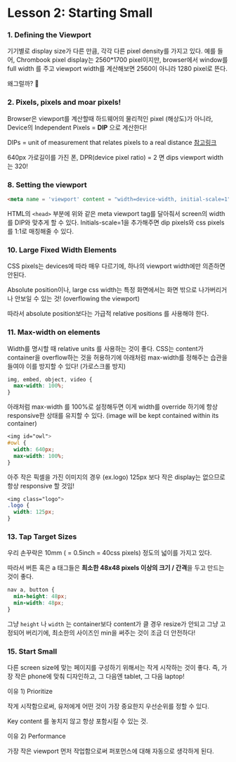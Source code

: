 # Lesson 2: Starting Small

### 1. Defining the Viewport

기기별로 display size가 다른 만큼, 각각 다른 pixel density를 가지고 있다. 예를 들어, Chrombook pixel display는 2560*1700 pixel이지만, browser에서 window를 full width 를 주고 viewport width를 계산해보면 2560이 아니라 1280 pixel로 뜬다.

왜그럴까? 🧐



### 2. Pixels, pixels and moar pixels!

 Browser은 viewport를 계산할때 하드웨어의 물리적인 pixel (해상도)가 아니라, Device의 Independent Pixels = **DIP** 으로 계산한다!

DIPs = unit of measurement that relates pixels to a real distance [참고링크](http://blog.rightbrain.co.kr/?p=1036)

640px 가로길이를 가진 폰, DPR(device pixel ratio) = 2 면 dips viewport width는 320!



### 8. Setting the viewport

```html
<meta name = 'viewport' content = "width=device-width, initial-scale=1">
```

HTML의 `<head>` 부분에 위와 같은 meta viewport tag를 달아줘서 screen의 width를 DIP와 맞추게 할 수 있다. Initials-scale=1을 추가해주면 dip pixels와 css pixels를 1:1로 매칭해줄 수 있다. 



### 10. Large Fixed Width Elements

CSS pixels는 devices에 따라 매우 다르기에, 하나의 viewport width에만 의존하면 안된다. 

 Absolute position이나, large css width는 특정 화면에서는 화면 밖으로 나가버리거나 안보일 수 있는 것! (overflowing the viewport)

따라서 absolute position보다는 가급적 relative positions 를 사용해야 한다.



### 11. Max-width on elements

Width를 명시할 때 relative units 를 사용하는 것이 좋다. CSS는 content가 container을 overflow하는 것을 허용하기에 아래처럼 max-width를 정해주는 습관을 들여야 이를 방지할 수 있다! (가로스크롤 방지)

```css
img, embed, object, video {
  max-width: 100%;
}
```

아래처럼 max-width 를 100%로 설정해두면 이게 width를 override 하기에 항상 responsive한 상태를 유지할 수 있다. (image will be kept contained within its container)

```css
<img id="owl">
#owl {
  width: 640px;
  max-width: 100%;
}
```

아주 작은 픽셀을 가진 이미지의 경우 (ex.logo) 125px 보다 작은 display는 없으므로 항상 responsive 할 것임!

```css
<img class="logo">
.logo {
  width: 125px;
}
```



### 13. Tap Target Sizes

우리 손꾸락은 10mm ( = 0.5inch = 40css pixels) 정도의 넓이를 가지고 있다.

따라서 버튼 혹은 a 태그들은 **최소한 48x48 pixels 이상의 크기 / 간격**을 두고 만드는 것이 좋다.

```css
nav a, button {
  min-height: 48px;
  min-width: 48px;
}
```

그냥 `height` 나 `width` 는 container보다 content가 클 경우 resize가 안되고 그냥 고정되어 버리기에, 최소한의 사이즈인  min을 써주는 것이 조금 더 안전하다! 



### 15. Start Small

다른 screen size에 맞는 페이지를 구성하기 위해서는 작게 시작하는 것이 좋다. 즉, 가장 작은 phone에 맞춰 디자인하고, 그 다음엔 tablet, 그 다음 laptop!

이유 1) Prioritize

작게 시작함으로써, 유저에게 어떤 것이 가장 중요한지 우선순위를 정할 수 있다. 

Key content 를 놓치지 않고 항상 포함시킬 수 있는 것.

이유 2) Performance

가장 작은 viewport 먼저 작업함으로써 퍼포먼스에 대해 자동으로 생각하게 된다. 